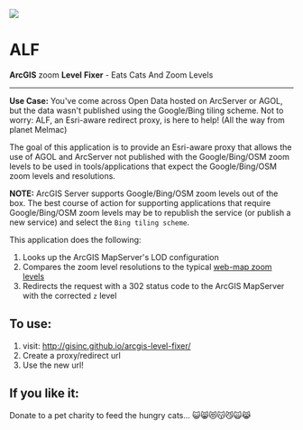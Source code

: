 ![](http://img2.wikia.nocookie.net/__cb20110128060130/alf/images/9/92/Cat_sandwich.jpg)
# ALF
 **ArcGIS** zoom **Level** **Fixer** - Eats Cats And Zoom Levels


---

**Use Case:** You've come across Open Data hosted on ArcServer or AGOL, but the data wasn't published using the Google/Bing tiling scheme. Not to worry: ALF, an Esri-aware redirect proxy, is here to help! (All the way from planet Melmac)

The goal of this application is to provide an Esri-aware proxy that allows the use of AGOL and ArcServer not published with the Google/Bing/OSM zoom levels to be used in tools/applications that expect the Google/Bing/OSM zoom levels and resolutions.

**NOTE:** ArcGIS Server supports Google/Bing/OSM zoom levels out of the box. The best course of action for supporting applications that require Google/Bing/OSM zoom levels may be to republish the service (or publish a new service) and select the `Bing tiling scheme`.

This application does the following:

1. Looks up the ArcGIS MapServer's LOD configuration
2. Compares the zoom level resolutions to the typical [web-map zoom levels](http://services.arcgisonline.com/arcgis/rest/services/World_Street_Map/MapServer) 
3. Redirects the request with a 302 status code to the ArcGIS MapServer with the corrected `z` level


To use:
-----------

1. visit: http://gisinc.github.io/arcgis-level-fixer/
2. Create a proxy/redirect url
3. Use the new url!
 
If you like it:
---

Donate to a pet charity to feed the hungry cats...
:smiley_cat::smile_cat::heart_eyes_cat::kissing_cat::smirk_cat::scream_cat::joy_cat:
